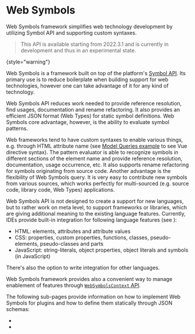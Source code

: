 <!-- Copyright 2000-2024 JetBrains s.r.o. and contributors. Use of this source code is governed by the Apache 2.0 license. -->

# Web Symbols
<primary-label ref="2022.3"/>

<link-summary>
Web Symbols framework simplifies web technology development by utilizing Symbol API and supporting custom syntaxes.
</link-summary>

> This API is available starting from 2022.3.1 and is currently in development and thus in an experimental state.
>
{style="warning"}

Web Symbols is a framework built on top of the platform's [Symbol API](symbols.md).
Its primary use is to reduce boilerplate when building support for web technologies,
however one can take advantage of it for any kind of technology.

Web Symbols API reduces work needed to provide reference resolution, find usages, documentation and rename refactoring.
It also provides an efficient JSON format (Web Types) for static symbol definitions.
Web Symbols core advantage, however, is the ability to evaluate symbol patterns.

Web frameworks tend to have custom syntaxes to enable various things,
e.g. through HTML attribute name (see [Model Queries example](websymbols_implementation.md#model-queries-example) to see Vue directive syntax).
The pattern evaluator is able to recognize symbols in different sections of the element name and provide reference resolution,
documentation, usage occurrence, etc.
It also supports rename refactoring for symbols originating from source code.
Another advantage is the flexibility of Web Symbols query.
It is very easy to contribute new symbols from various sources, which works perfectly for multi-sourced
(e.g. source code, library code, Web Types) applications.

Web Symbols API is not designed to create a support for new languages, but to rather work on meta
level, to support frameworks or libraries, which are giving additional meaning to the existing language features.
Currently, IDEs provide built-in integration for following language features (see [](websymbols_integration.md)):
- HTML: elements, attributes and attribute values
- CSS: properties, custom properties, functions, classes, pseudo-elements, pseudo-classes and parts
- JavaScript: string-literals, object properties, object literals and symbols (in JavaScript)

There's also the option to write integration for other languages.

Web Symbols framework provides also a convenient way to manage enablement of features through [`WebSymbolsContext` API](websymbols_context.md).

The following sub-pages provide information on how to implement Web Symbols for plugins and how to
define them statically through JSON schemas:
- [](websymbols_implementation.md)
- [](websymbols_web_types.md)
